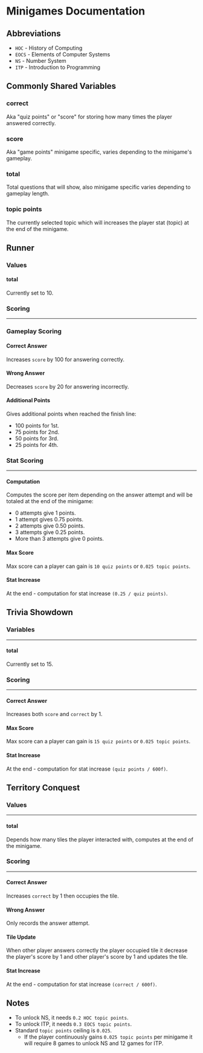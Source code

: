 **Minigames Documentation**
====================================================

**Abbreviations**
-----------------

* `HOC` - History of Computing
* `EOCS` - Elements of Computer Systems
* `NS` - Number System
* `ITP` - Introduction to Programming

**Commonly Shared Variables**
-----------------------------

### correct

Aka "quiz points" or "score" for storing how many times the player answered correctly.

### score

Aka "game points" minigame specific, varies depending to the minigame's gameplay.

### total

Total questions that will show, also minigame specific varies depending to gameplay length.

### topic points

The currently selected topic which will increases the player stat (topic) at the end of the minigame.

**Runner**
----------

### Values

#### total

Currently set to 10.

### Scoring
-------------

### Gameplay Scoring

#### Correct Answer

Increases `score` by 100 for answering correctly.

#### Wrong Answer

Decreases `score` by 20 for answering incorrectly.

#### Additional Points

Gives additional points when reached the finish line:

* 100 points for 1st.
* 75 points for 2nd.
* 50 points for 3rd.
* 25 points for 4th.

### Stat Scoring
----------------

#### Computation

Computes the score per item depending on the answer attempt and will be totaled at the end of the minigame:

* 0 attempts give 1 points.
* 1 attempt gives 0.75 points.
* 2 attempts give 0.50 points.
* 3 attempts give 0.25 points.
* More than 3 attempts give 0 points.

#### Max Score

Max score can a player can gain is `10 quiz points` or `0.025 topic points`.

#### Stat Increase

At the end - computation for stat increase `(0.25 / quiz points)`.

**Trivia Showdown**
-------------------

### Variables
-------------

#### total

Currently set to 15.

### Scoring
-------------

#### Correct Answer

Increases both `score` and `correct` by 1.

#### Max Score

Max score can a player can gain is `15 quiz points` or `0.025 topic points`.

#### Stat Increase

At the end - computation for stat increase `(quiz points / 600f)`.

**Territory Conquest**
----------------------

### Values
------------

#### total

Depends how many tiles the player interacted with, computes at the end of the minigame.

### Scoring
-------------

#### Correct Answer

Increases `correct` by 1 then occupies the tile.

#### Wrong Answer

Only records the answer attempt.

#### Tile Update

When other player answers correctly the player occupied tile it decrease the player's score by 1 and other player's score by 1 and updates the tile.

#### Stat Increase

At the end - computation for stat increase `(correct / 600f)`.

**Notes**
-------

* To unlock NS, it needs `0.2 HOC topic points`.
* To unlock ITP, it needs `0.3 EOCS topic points`.
* Standard `topic points` ceiling is `0.025`.
	+ If the player continuously gains `0.025 topic points` per minigame it will require 8 games to unlock NS and 12 games for ITP.
